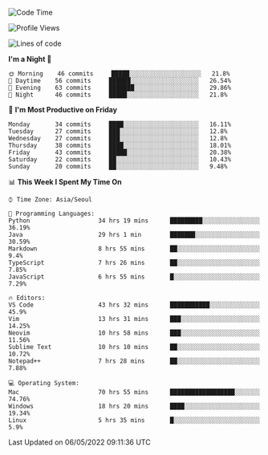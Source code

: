 <!--START_SECTION:waka-->
![Code Time](http://img.shields.io/badge/Code%20Time-417%20hrs%2013%20mins-blue)

![Profile Views](http://img.shields.io/badge/Profile%20Views-5-blue)

![Lines of code](https://img.shields.io/badge/From%20Hello%20World%20I%27ve%20Written-1%20Million%20lines%20of%20code-blue)

**I'm a Night 🦉** 

```text
🌞 Morning    46 commits     █████░░░░░░░░░░░░░░░░░░░░   21.8% 
🌆 Daytime    56 commits     ██████░░░░░░░░░░░░░░░░░░░   26.54% 
🌃 Evening    63 commits     ███████░░░░░░░░░░░░░░░░░░   29.86% 
🌙 Night      46 commits     █████░░░░░░░░░░░░░░░░░░░░   21.8%

```
📅 **I'm Most Productive on Friday** 

```text
Monday       34 commits     ████░░░░░░░░░░░░░░░░░░░░░   16.11% 
Tuesday      27 commits     ███░░░░░░░░░░░░░░░░░░░░░░   12.8% 
Wednesday    27 commits     ███░░░░░░░░░░░░░░░░░░░░░░   12.8% 
Thursday     38 commits     ████░░░░░░░░░░░░░░░░░░░░░   18.01% 
Friday       43 commits     █████░░░░░░░░░░░░░░░░░░░░   20.38% 
Saturday     22 commits     ██░░░░░░░░░░░░░░░░░░░░░░░   10.43% 
Sunday       20 commits     ██░░░░░░░░░░░░░░░░░░░░░░░   9.48%

```


📊 **This Week I Spent My Time On** 

```text
⌚︎ Time Zone: Asia/Seoul

💬 Programming Languages: 
Python                   34 hrs 19 mins      █████████░░░░░░░░░░░░░░░░   36.19% 
Java                     29 hrs 1 min        ███████░░░░░░░░░░░░░░░░░░   30.59% 
Markdown                 8 hrs 55 mins       ██░░░░░░░░░░░░░░░░░░░░░░░   9.4% 
TypeScript               7 hrs 26 mins       ██░░░░░░░░░░░░░░░░░░░░░░░   7.85% 
JavaScript               6 hrs 55 mins       █░░░░░░░░░░░░░░░░░░░░░░░░   7.29%

🔥 Editors: 
VS Code                  43 hrs 32 mins      ███████████░░░░░░░░░░░░░░   45.9% 
Vim                      13 hrs 31 mins      ███░░░░░░░░░░░░░░░░░░░░░░   14.25% 
Neovim                   10 hrs 58 mins      ███░░░░░░░░░░░░░░░░░░░░░░   11.56% 
Sublime Text             10 hrs 10 mins      ██░░░░░░░░░░░░░░░░░░░░░░░   10.72% 
Notepad++                7 hrs 28 mins       ██░░░░░░░░░░░░░░░░░░░░░░░   7.88%

💻 Operating System: 
Mac                      70 hrs 55 mins      ██████████████████░░░░░░░   74.76% 
Windows                  18 hrs 20 mins      ████░░░░░░░░░░░░░░░░░░░░░   19.34% 
Linux                    5 hrs 35 mins       █░░░░░░░░░░░░░░░░░░░░░░░░   5.9%

```


 Last Updated on 06/05/2022 09:11:36 UTC
<!--END_SECTION:waka-->
